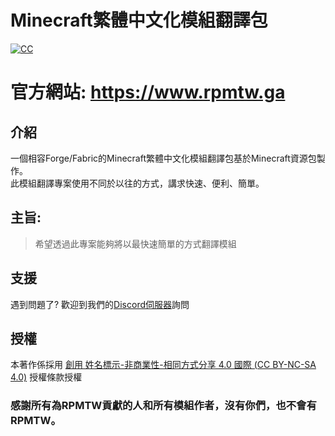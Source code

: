 # Minecraft繁體中文化模組翻譯包 
[![CC](https://i.creativecommons.org/l/by-nc-sa/4.0/80x15.png)](https://creativecommons.org/licenses/by-nc-sa/4.0/)  

# 官方網站: https://www.rpmtw.ga   

## 介紹
一個相容Forge/Fabric的Minecraft繁體中文化模組翻譯包基於Minecraft資源包製作。  
此模組翻譯專案使用不同於以往的方式，講求快速、便利、簡單。  
## 主旨: 
> 希望透過此專案能夠將以最快速簡單的方式翻譯模組

## 支援
遇到問題了? 歡迎到我們的[Discord伺服器](https://discord.gg/5xApZtgV2u)詢問   

## 授權
本著作係採用 [創用 姓名標示-非商業性-相同方式分享 4.0 國際 (CC BY-NC-SA 4.0)](https://creativecommons.org/licenses/by-nc-sa/4.0/deed.zh_TW) 授權條款授權

### 感謝所有為RPMTW貢獻的人和所有模組作者，沒有你們，也不會有RPMTW。
